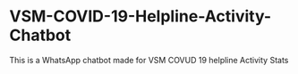 # VSM-COVID-19-Helpline-Activity-Chatbot
This is a WhatsApp chatbot made for VSM COVUD 19 helpline Activity Stats

